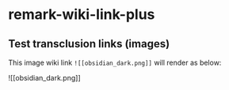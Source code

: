 # remark-wiki-link-plus

## Test transclusion links (images)

This image wiki link `![[obsidian_dark.png]]` will render as below:

![[obsidian_dark.png]]